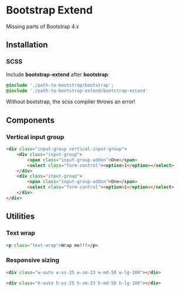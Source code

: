 # Bootstrap Extend

Missing parts of Bootstrap 4.x

## Installation

### SCSS

Include **bootstrap-extend** after **bootstrap**:

```scss
@include './path-to-bootstrap/bootstrap';
@include './path-to-bootstrap-extend/bootstrap-extend'

```
Without bootstrap, the scss compiler throws an error!

## Components

### Vertical input group

```html
<div class="input-group vertical-input-group">
    <div class="input-group">
        <span class="input-group-addon">One</span>
        <select class="form-control"><option>1</option></select>
    </div>
    <div class="input-group">
        <span class="input-group-addon">One</span>
        <select class="form-control"><option>1</option></select>
    </div>
</div>
```

## Utilities

### Text wrap

```html
<p class="text-wrap">Wrap me!!!</p>
```

### Responsive sizing

```html
<div class="w-auto w-xs-25 w-sm-33 w-md-50 w-lg-100"></div>

<div class="h-auto h-xs-25 h-sm-33 h-md-50 h-lg-100"></div>
```

